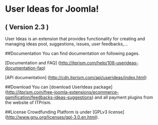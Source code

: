 User Ideas for Joomla! 
==========================
( Version 2.3 )
--------------------------

User Ideas is an extension that provides functionality for creating and managing ideas pool, suggestions, issues, user feedbacks,...

##Documentation
You can find documentation on following pages.

[Documentation and FAQ] (http://itprism.com/help/108-userideas-documentation-faq)

[API documentation] (http://cdn.itprism.com/api/userideas/index.html)

##Download
You can [download UserIdeas package] (http://itprism.com/free-joomla-extensions/ecommerce-gamification/feedbacks-ideas-suggestions) and all payment plugins from the website of ITPrism.

##License
Crowdfunding Platform is under [GPLv3 license] (http://www.gnu.org/licenses/gpl-3.0.en.html).